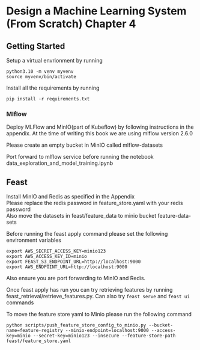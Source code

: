 # Design a Machine Learning System (From Scratch) Chapter 4
## Getting Started

Setup a virtual envrionment by running

```
python3.10 -m venv myvenv
source myvenv/bin/activate
```

Install all the requirements by running
```
pip install -r requirements.txt
```
### Mlflow

Deploy MLFlow and MinIO(part of Kubeflow) by following instructions in the appendix. At the time of writing this book we are using mlflow version 2.6.0

Please create an empty bucket in MinIO called mlflow-datasets

Port forward to mlflow service before running the notebook data_exploration_and_model_training.ipynb



## Feast
Install MinIO and Redis as specified in the Appendix  
Please replace the redis password in feature_store.yaml with your redis password  
Also move the datasets in feast/feature_data to minio bucket feature-data-sets  

Before running the feast apply command please set the following environment variables
```
export AWS_SECRET_ACCESS_KEY=minio123 
export AWS_ACCESS_KEY_ID=minio
export FEAST_S3_ENDPOINT_URL=http://localhost:9000
export AWS_ENDPOINT_URL=http://localhost:9000
```
Also ensure you are port forwarding to MinIO and Redis.

Once feast apply has run you can try retrieving features by running feast_retrieval/retrieve_features.py. Can also try `feast serve` and `feast ui` commands

To move the feature store yaml to Minio please run the following command  
```
python scripts/push_feature_store_config_to_minio.py --bucket-name=feature-registry --minio-endpoint=localhost:9000 --access-key=minio --secret-key=minio123 --insecure --feature-store-path feast/feature_store.yaml
```
